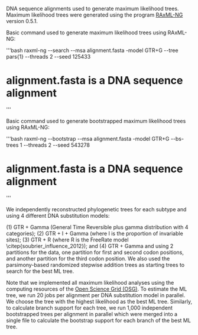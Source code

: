 DNA sequence alignments used to generate maximum likelihood trees. Maximum likelihood trees were generated using the program [RAxML-NG](https://github.com/amkozlov/raxml-ng) version 0.5.1.

Basic command used to generate maximum likelihood trees using RAxML-NG:

'''bash
raxml-ng --search --msa alignment.fasta -model GTR+G --tree pars{1} --threads 2 --seed 125433

# alignment.fasta is a DNA sequence alignment
'''

Basic command used to generate bootstrapped maximum likelihood trees using RAxML-NG:

'''bash
raxml-ng --bootstrap --msa alignment.fasta -model GTR+G --bs-trees 1 --threads 2 --seed 543278

# alignment.fasta is a DNA sequence alignment
'''

We independently reconstructed phylogenetic trees for each subtype and using 4 different DNA substitution models: 

(1) GTR + Gamma (General Time Reversible plus gamma distribution with 4 categories); 
(2) GTR + I + Gamma (where I is the proportion of invariable sites); 
(3) GTR + R (where R is the FreeRate model \citep{soubrier_influence_2012}); and 
(4) GTR + Gamma and using 2 partitions for the data, one partition for first and second codon positions, and another partition for the third codon position. We also used the parsimony-based randomized stepwise addition trees as starting trees to search for the best ML tree.


Note that we implemented all maximum likelihood analyses using the computing resources of the [Open Science Grid (OSG)](https://opensciencegrid.org/). To estimate the ML tree, we run 20 jobs per alignment per DNA substitution model in parallel. We choose the tree with the highest likelihood as the best ML tree. Similarly, to calculate branch support for each tree, we run 1,000 independent bootstrapped trees per alignment in parallel which were merged into a single file to calculate the bootstrap support for each branch of the best ML tree.
